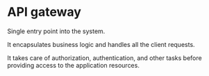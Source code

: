 # API gateway

Single entry point into the system.&#x20;

It encapsulates business logic and handles all the client requests.

It takes care of authorization, authentication, and other tasks before providing access to the application resources.
